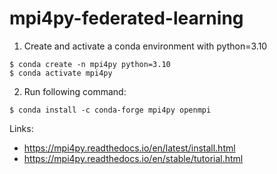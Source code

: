 # mpi4py-federated-learning

1. Create and activate a conda environment with python=3.10
```
$ conda create -n mpi4py python=3.10
$ conda activate mpi4py
```

2. Run following command:
```
$ conda install -c conda-forge mpi4py openmpi
```

Links:
- https://mpi4py.readthedocs.io/en/latest/install.html
- https://mpi4py.readthedocs.io/en/stable/tutorial.html

